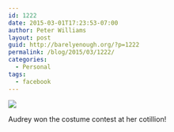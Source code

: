 ```yaml
---
id: 1222
date: 2015-03-01T17:23:53-07:00
author: Peter Williams
layout: post
guid: http://barelyenough.org/?p=1222
permalink: /blog/2015/03/1222/
categories:
  - Personal
tags:
  - facebook
---
```

![](http://ift.tt/1Ds7LPY)

Audrey won the costume contest at her cotillion!